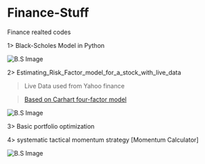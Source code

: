 # Finance-Stuff
Finance realted codes

1> Black-Scholes Model in Python

![B.S Image](https://i0.wp.com/jkaterina.com/wp-content/uploads/2022/10/black_scholes.jpg?w=320&ssl=1)

2> Estimating_Risk_Factor_model_for_a_stock_with_live_data

> Live Data used from Yahoo finance

>[Based on Carhart four-factor model](https://en.wikipedia.org/wiki/Carhart_four-factor_model) 

![B.S Image]([https://wikimedia.org/api/rest_v1/media/math/render/svg/0c7c7f7d95dc9641384300683d0678f352e1ba75](https://minio.scielo.br/documentstore/1808-057X/f9CF6tj7HVHQMgqgW69bWgR/48a14b685bd4c31284fa45a30edafd5bff731385.jpg))

3> Basic portfolio optimization

4> systematic tactical momentum strategy [Momentum Calculator]

![B.S Image](https://pbs.twimg.com/media/FqvDQLzXoAg8zjO?format=jpg&name=900x900)


